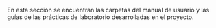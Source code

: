 En esta sección se encuentran las carpetas del manual de usuario y las guías de las prácticas de laboratorio desarrolladas en el proyecto. 
